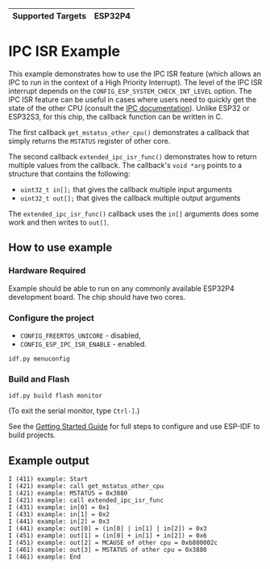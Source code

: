 | Supported Targets | ESP32P4 |
| ----------------- | ------- |

# IPC ISR Example

This example demonstrates how to use the IPC ISR feature (which allows an IPC to run in the context of a High Priority Interrupt). The level of the IPC ISR interrupt depends on the `CONFIG_ESP_SYSTEM_CHECK_INT_LEVEL` option. The IPC ISR feature can be useful in cases where users need to quickly get the state of the other CPU (consult the [IPC documentation](https://docs.espressif.com/projects/esp-idf/en/latest/esp32/api-reference/system/ipc.html)). Unlike ESP32 or ESP32S3, for this chip, the callback function can be written in C.

The first callback `get_mstatus_other_cpu()` demonstrates a callback that simply returns the `MSTATUS` register of other core.

The second callback `extended_ipc_isr_func()` demonstrates how to return multiple values from the callback. The callback's `void *arg` points to a structure that contains the following:
  - `uint32_t in[];` that gives the callback multiple input arguments
  - `uint32_t out[];` that gives the callback multiple output arguments

The `extended_ipc_isr_func()` callback uses the `in[]` arguments does some work and then writes to `out[]`.

## How to use example

### Hardware Required

Example should be able to run on any commonly available ESP32P4 development board. The chip should have two cores.

### Configure the project

- `CONFIG_FREERTOS_UNICORE` - disabled,
- `CONFIG_ESP_IPC_ISR_ENABLE` - enabled.

```
idf.py menuconfig
```

### Build and Flash

```
idf.py build flash monitor
```

(To exit the serial monitor, type ``Ctrl-]``.)

See the [Getting Started Guide](https://docs.espressif.com/projects/esp-idf/en/latest/get-started/index.html) for full steps to configure and use ESP-IDF to build projects.

## Example output

```
I (411) example: Start
I (421) example: call get_mstatus_other_cpu
I (421) example: MSTATUS = 0x3880
I (421) example: call extended_ipc_isr_func
I (431) example: in[0] = 0x1
I (431) example: in[1] = 0x2
I (441) example: in[2] = 0x3
I (441) example: out[0] = (in[0] | in[1] | in[2]) = 0x3
I (451) example: out[1] = (in[0] + in[1] + in[2]) = 0x6
I (451) example: out[2] = MCAUSE of other cpu = 0xb800002c
I (461) example: out[3] = MSTATUS of other cpu = 0x3880
I (461) example: End
```
